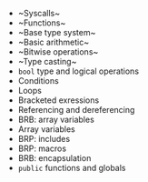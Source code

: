 - ~Syscalls~
- ~Functions~
- ~Base type system~
- ~Basic arithmetic~
- ~Bitwise operations~
- ~Type casting~
- `bool` type and logical operations
- Conditions
- Loops
- Bracketed exressions
- Referencing and dereferencing
- BRB: array variables
- Array variables
- BRP: includes
- BRP: macros
- BRB: encapsulation
- `public` functions and globals